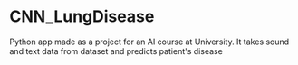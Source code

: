 # CNN_LungDisease
Python app made as a project for an AI course at University. It takes sound and text data from dataset and predicts patient's disease
